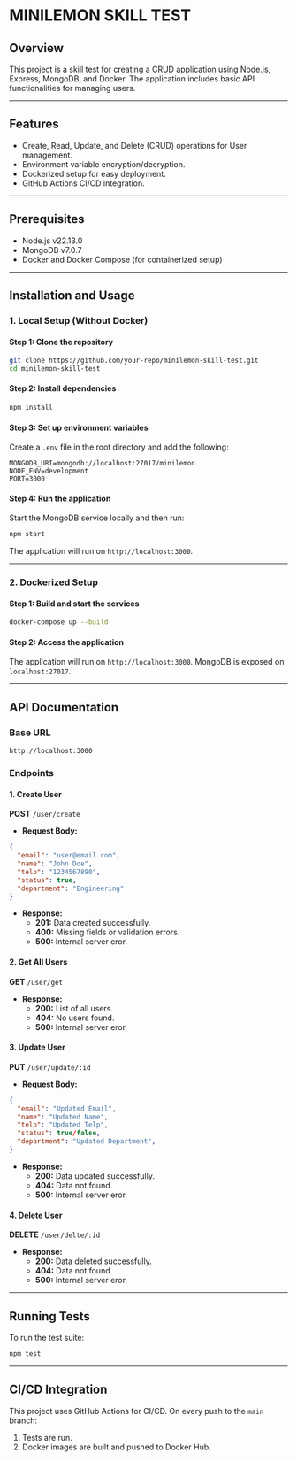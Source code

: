 # MINILEMON SKILL TEST

## Overview

This project is a skill test for creating a CRUD application using Node.js, Express, MongoDB, and Docker. The application includes basic API functionalities for managing users.

---

## Features

- Create, Read, Update, and Delete (CRUD) operations for User management.
- Environment variable encryption/decryption.
- Dockerized setup for easy deployment.
- GitHub Actions CI/CD integration.

---

## Prerequisites

- Node.js v22.13.0
- MongoDB v7.0.7
- Docker and Docker Compose (for containerized setup)

---

## Installation and Usage

### 1. Local Setup (Without Docker)

#### Step 1: Clone the repository

```bash
git clone https://github.com/your-repo/minilemon-skill-test.git
cd minilemon-skill-test
```

#### Step 2: Install dependencies

```bash
npm install
```

#### Step 3: Set up environment variables

Create a `.env` file in the root directory and add the following:

```env
MONGODB_URI=mongodb://localhost:27017/minilemon
NODE_ENV=development
PORT=3000
```

#### Step 4: Run the application

Start the MongoDB service locally and then run:

```bash
npm start
```

The application will run on `http://localhost:3000`.

---

### 2. Dockerized Setup

#### Step 1: Build and start the services

```bash
docker-compose up --build
```

#### Step 2: Access the application

The application will run on `http://localhost:3000`. MongoDB is exposed on `localhost:27017`.

---

## API Documentation

### **Base URL**

`http://localhost:3000`

### **Endpoints**

#### 1. Create User

**POST** `/user/create`

- **Request Body:**

```json
{
  "email": "user@email.com",
  "name": "John Doe",
  "telp": "1234567890",
  "status": true,
  "department": "Engineering"
}
```

- **Response:**
  - **201:** Data created successfully.
  - **400:** Missing fields or validation errors.
  - **500:** Internal server eror.

#### 2. Get All Users

**GET** `/user/get`

- **Response:**
  - **200:** List of all users.
  - **404:** No users found.
  - **500:** Internal server eror.

#### 3. Update User

**PUT** `/user/update/:id`

- **Request Body:**

```json
{
  "email": "Updated Email",
  "name": "Updated Name",
  "telp": "Updated Telp",
  "status": true/false,
  "department": "Updated Department",
}
```

- **Response:**
  - **200:** Data updated successfully.
  - **404:** Data not found.
  - **500:** Internal server eror.

#### 4. Delete User

**DELETE** `/user/delte/:id`

- **Response:**
  - **200:** Data deleted successfully.
  - **404:** Data not found.
  - **500:** Internal server eror.

---

## Running Tests

To run the test suite:

```bash
npm test
```

---

## CI/CD Integration

This project uses GitHub Actions for CI/CD. On every push to the `main` branch:

1. Tests are run.
2. Docker images are built and pushed to Docker Hub.
